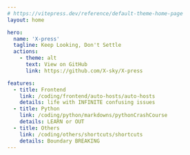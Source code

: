 ```yaml
---
# https://vitepress.dev/reference/default-theme-home-page
layout: home

hero:
  name: 'X-press'
  tagline: Keep Looking, Don't Settle
  actions:
    - theme: alt
      text: View on GitHub
      link: https://github.com/X-sky/X-press

features:
  - title: Frontend
    link: /coding/frontend/auto-hosts/auto-hosts
    details: life with INFINITE confusing issues
  - title: Python
    link: /coding/python/markdowns/pythonCrashCourse
    details: LEARN or OUT
  - title: Others
    link: /coding/others/shortcuts/shortcuts
    details: Boundary BREAKING
---
```

